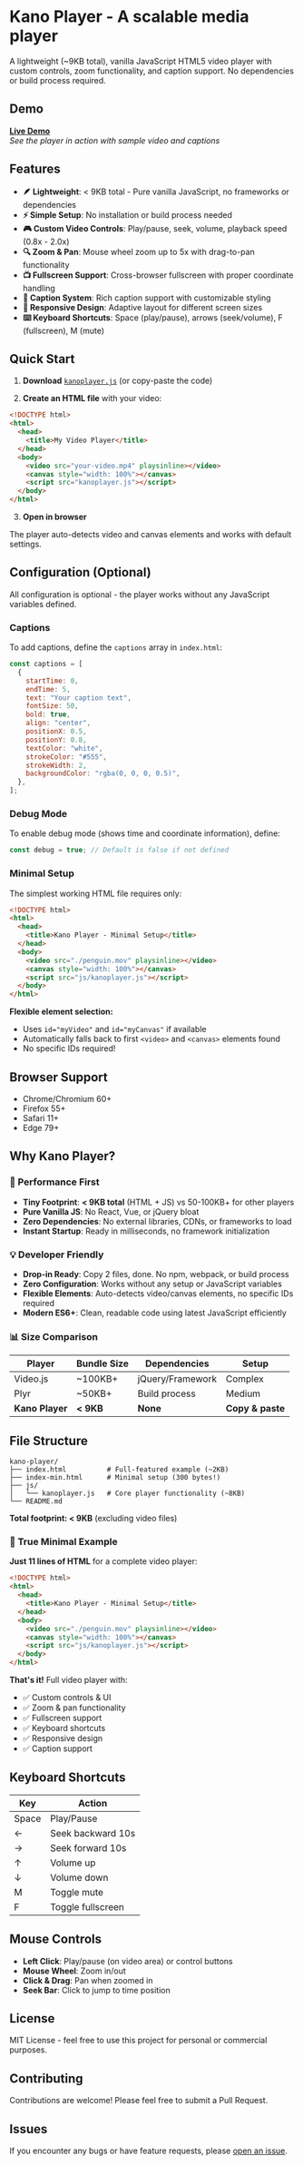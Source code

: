 # Kano Player - A scalable media player

A lightweight (~9KB total), vanilla JavaScript HTML5 video player with custom controls, zoom functionality, and caption support. No dependencies or build process required.

## Demo

**[Live Demo](https://kanotown.github.io/kano-player/)**  
_See the player in action with sample video and captions_

## Features

- **🪶 Lightweight**: < 9KB total - Pure vanilla JavaScript, no frameworks or dependencies
- **⚡ Simple Setup**: No installation or build process needed
- **🎮 Custom Video Controls**: Play/pause, seek, volume, playback speed (0.8x - 2.0x)
- **🔍 Zoom & Pan**: Mouse wheel zoom up to 5x with drag-to-pan functionality
- **📺 Fullscreen Support**: Cross-browser fullscreen with proper coordinate handling
- **💬 Caption System**: Rich caption support with customizable styling
- **📱 Responsive Design**: Adaptive layout for different screen sizes
- **⌨️ Keyboard Shortcuts**: Space (play/pause), arrows (seek/volume), F (fullscreen), M (mute)

## Quick Start

1. **Download** [`kanoplayer.js`](js/kanoplayer.js) (or copy-paste the code)

2. **Create an HTML file** with your video:

```html
<!DOCTYPE html>
<html>
  <head>
    <title>My Video Player</title>
  </head>
  <body>
    <video src="your-video.mp4" playsinline></video>
    <canvas style="width: 100%"></canvas>
    <script src="kanoplayer.js"></script>
  </body>
</html>
```

3. **Open in browser**

The player auto-detects video and canvas elements and works with default settings.

## Configuration (Optional)

All configuration is optional - the player works without any JavaScript variables defined.

### Captions

To add captions, define the `captions` array in `index.html`:

```javascript
const captions = [
  {
    startTime: 0,
    endTime: 5,
    text: "Your caption text",
    fontSize: 50,
    bold: true,
    align: "center",
    positionX: 0.5,
    positionY: 0.8,
    textColor: "white",
    strokeColor: "#555",
    strokeWidth: 2,
    backgroundColor: "rgba(0, 0, 0, 0.5)",
  },
];
```

### Debug Mode

To enable debug mode (shows time and coordinate information), define:

```javascript
const debug = true; // Default is false if not defined
```

### Minimal Setup

The simplest working HTML file requires only:

```html
<!DOCTYPE html>
<html>
  <head>
    <title>Kano Player - Minimal Setup</title>
  </head>
  <body>
    <video src="./penguin.mov" playsinline></video>
    <canvas style="width: 100%"></canvas>
    <script src="js/kanoplayer.js"></script>
  </body>
</html>
```

**Flexible element selection:**

- Uses `id="myVideo"` and `id="myCanvas"` if available
- Automatically falls back to first `<video>` and `<canvas>` elements found
- No specific IDs required!

## Browser Support

- Chrome/Chromium 60+
- Firefox 55+
- Safari 11+
- Edge 79+

## Why Kano Player?

### 🚀 Performance First

- **Tiny Footprint**: **< 9KB total** (HTML + JS) vs 50-100KB+ for other players
- **Pure Vanilla JS**: No React, Vue, or jQuery bloat
- **Zero Dependencies**: No external libraries, CDNs, or frameworks to load
- **Instant Startup**: Ready in milliseconds, no framework initialization

### 💡 Developer Friendly

- **Drop-in Ready**: Copy 2 files, done. No npm, webpack, or build process
- **Zero Configuration**: Works without any setup or JavaScript variables
- **Flexible Elements**: Auto-detects video/canvas elements, no specific IDs required
- **Modern ES6+**: Clean, readable code using latest JavaScript efficiently

### 📊 Size Comparison

| Player          | Bundle Size | Dependencies     | Setup            |
| --------------- | ----------- | ---------------- | ---------------- |
| Video.js        | ~100KB+     | jQuery/Framework | Complex          |
| Plyr            | ~50KB+      | Build process    | Medium           |
| **Kano Player** | **< 9KB**   | **None**         | **Copy & paste** |

## File Structure

```
kano-player/
├── index.html          # Full-featured example (~2KB)
├── index-min.html      # Minimal setup (300 bytes!)
├── js/
│   └── kanoplayer.js   # Core player functionality (~8KB)
└── README.md
```

**Total footprint: < 9KB** (excluding video files)

### 🎯 True Minimal Example

**Just 11 lines of HTML** for a complete video player:

```html
<!DOCTYPE html>
<html>
  <head>
    <title>Kano Player - Minimal Setup</title>
  </head>
  <body>
    <video src="./penguin.mov" playsinline></video>
    <canvas style="width: 100%"></canvas>
    <script src="js/kanoplayer.js"></script>
  </body>
</html>
```

**That's it!** Full video player with:

- ✅ Custom controls & UI
- ✅ Zoom & pan functionality
- ✅ Fullscreen support
- ✅ Keyboard shortcuts
- ✅ Responsive design
- ✅ Caption support

## Keyboard Shortcuts

| Key   | Action            |
| ----- | ----------------- |
| Space | Play/Pause        |
| ←     | Seek backward 10s |
| →     | Seek forward 10s  |
| ↑     | Volume up         |
| ↓     | Volume down       |
| M     | Toggle mute       |
| F     | Toggle fullscreen |

## Mouse Controls

- **Left Click**: Play/pause (on video area) or control buttons
- **Mouse Wheel**: Zoom in/out
- **Click & Drag**: Pan when zoomed in
- **Seek Bar**: Click to jump to time position

## License

MIT License - feel free to use this project for personal or commercial purposes.

## Contributing

Contributions are welcome! Please feel free to submit a Pull Request.

## Issues

If you encounter any bugs or have feature requests, please [open an issue](https://github.com/kanotown/kano-player/issues).
